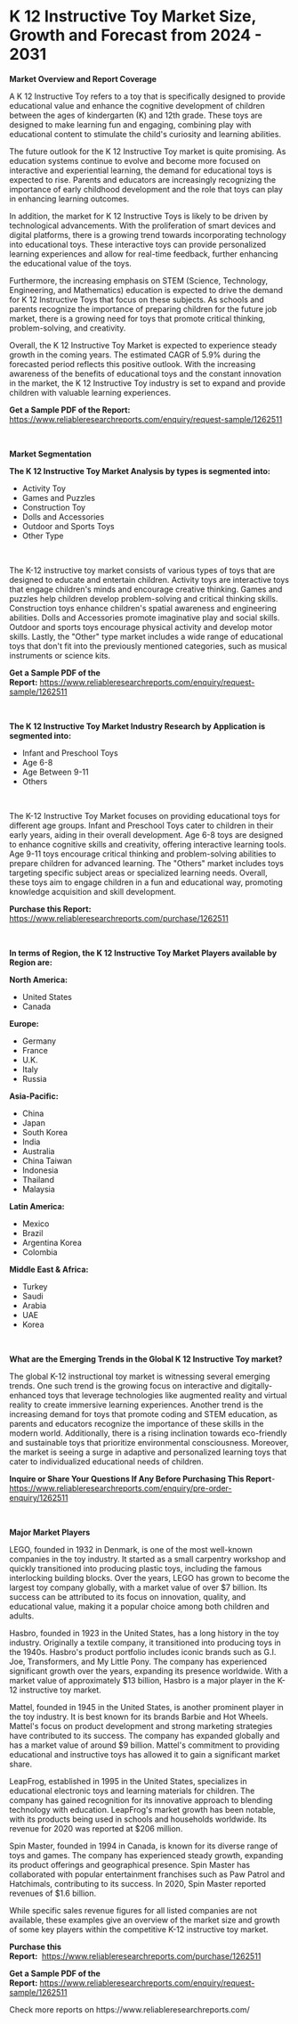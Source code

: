 <p><h1>K 12 Instructive Toy Market Size, Growth and Forecast from 2024 - 2031</h1></p><p><strong>Market Overview and Report Coverage</strong></p>
<p><p>A K 12 Instructive Toy refers to a toy that is specifically designed to provide educational value and enhance the cognitive development of children between the ages of kindergarten (K) and 12th grade. These toys are designed to make learning fun and engaging, combining play with educational content to stimulate the child's curiosity and learning abilities.</p><p>The future outlook for the K 12 Instructive Toy market is quite promising. As education systems continue to evolve and become more focused on interactive and experiential learning, the demand for educational toys is expected to rise. Parents and educators are increasingly recognizing the importance of early childhood development and the role that toys can play in enhancing learning outcomes.</p><p>In addition, the market for K 12 Instructive Toys is likely to be driven by technological advancements. With the proliferation of smart devices and digital platforms, there is a growing trend towards incorporating technology into educational toys. These interactive toys can provide personalized learning experiences and allow for real-time feedback, further enhancing the educational value of the toys.</p><p>Furthermore, the increasing emphasis on STEM (Science, Technology, Engineering, and Mathematics) education is expected to drive the demand for K 12 Instructive Toys that focus on these subjects. As schools and parents recognize the importance of preparing children for the future job market, there is a growing need for toys that promote critical thinking, problem-solving, and creativity.</p><p>Overall, the K 12 Instructive Toy Market is expected to experience steady growth in the coming years. The estimated CAGR of 5.9% during the forecasted period reflects this positive outlook. With the increasing awareness of the benefits of educational toys and the constant innovation in the market, the K 12 Instructive Toy industry is set to expand and provide children with valuable learning experiences.</p></p>
<p><strong>Get a Sample PDF of the Report:</strong> <a href="https://www.reliableresearchreports.com/enquiry/request-sample/1262511">https://www.reliableresearchreports.com/enquiry/request-sample/1262511</a></p>
<p>&nbsp;</p>
<p><strong>Market Segmentation</strong></p>
<p><strong>The K 12 Instructive Toy Market Analysis by types is segmented into:</strong></p>
<p><ul><li>Activity Toy</li><li>Games and Puzzles</li><li>Construction Toy</li><li>Dolls and Accessories</li><li>Outdoor and Sports Toys</li><li>Other Type</li></ul></p>
<p>&nbsp;</p>
<p><p>The K-12 instructive toy market consists of various types of toys that are designed to educate and entertain children. Activity toys are interactive toys that engage children's minds and encourage creative thinking. Games and puzzles help children develop problem-solving and critical thinking skills. Construction toys enhance children's spatial awareness and engineering abilities. Dolls and Accessories promote imaginative play and social skills. Outdoor and sports toys encourage physical activity and develop motor skills. Lastly, the "Other" type market includes a wide range of educational toys that don't fit into the previously mentioned categories, such as musical instruments or science kits.</p></p>
<p><strong>Get a Sample PDF of the Report:</strong>&nbsp;<a href="https://www.reliableresearchreports.com/enquiry/request-sample/1262511">https://www.reliableresearchreports.com/enquiry/request-sample/1262511</a></p>
<p>&nbsp;</p>
<p><strong>The K 12 Instructive Toy Market Industry Research by Application is segmented into:</strong></p>
<p><ul><li>Infant and Preschool Toys</li><li>Age 6-8</li><li>Age Between 9-11</li><li>Others</li></ul></p>
<p>&nbsp;</p>
<p><p>The K-12 Instructive Toy Market focuses on providing educational toys for different age groups. Infant and Preschool Toys cater to children in their early years, aiding in their overall development. Age 6-8 toys are designed to enhance cognitive skills and creativity, offering interactive learning tools. Age 9-11 toys encourage critical thinking and problem-solving abilities to prepare children for advanced learning. The "Others" market includes toys targeting specific subject areas or specialized learning needs. Overall, these toys aim to engage children in a fun and educational way, promoting knowledge acquisition and skill development.</p></p>
<p><strong>Purchase this Report:</strong>&nbsp; <a href="https://www.reliableresearchreports.com/purchase/1262511">https://www.reliableresearchreports.com/purchase/1262511</a></p>
<p>&nbsp;</p>
<p><strong>In terms of Region, the K 12 Instructive Toy Market Players available by Region are:</strong></p>
<p>
    <p> <strong> North America: </strong>
        <ul>
            <li>United States</li>
            <li>Canada</li>
        </ul>
        </p> 
    <p> <strong> Europe: </strong>
        <ul>
            <li>Germany</li>
            <li>France</li>
            <li>U.K.</li>
            <li>Italy</li>
            <li>Russia</li>
        </ul>
        </p> 
    <p> <strong> Asia-Pacific: </strong>
        <ul>
            <li>China</li>
            <li>Japan</li>
            <li>South Korea</li>
            <li>India</li>
            <li>Australia</li>
            <li>China Taiwan</li>
            <li>Indonesia</li>
            <li>Thailand</li>
            <li>Malaysia</li>
        </ul>
        </p> 
    <p> <strong> Latin America: </strong>
        <ul>
            <li>Mexico</li>
            <li>Brazil</li>
            <li>Argentina Korea</li>
            <li>Colombia</li>
        </ul>
        </p> 
    <p> <strong> Middle East & Africa: </strong>
        <ul>
            <li>Turkey</li>
            <li>Saudi</li>
            <li>Arabia</li>
            <li>UAE</li>
            <li>Korea</li>
        </ul>
    </p>
    </p>
<p>&nbsp;</p>
<p><strong>What are the Emerging Trends in the Global K 12 Instructive Toy market?</strong></p>
<p><p>The global K-12 instructional toy market is witnessing several emerging trends. One such trend is the growing focus on interactive and digitally-enhanced toys that leverage technologies like augmented reality and virtual reality to create immersive learning experiences. Another trend is the increasing demand for toys that promote coding and STEM education, as parents and educators recognize the importance of these skills in the modern world. Additionally, there is a rising inclination towards eco-friendly and sustainable toys that prioritize environmental consciousness. Moreover, the market is seeing a surge in adaptive and personalized learning toys that cater to individualized educational needs of children.</p></p>
<p><strong>Inquire or Share Your Questions If Any Before Purchasing This Report</strong>- <a href="https://www.reliableresearchreports.com/enquiry/pre-order-enquiry/1262511">https://www.reliableresearchreports.com/enquiry/pre-order-enquiry/1262511</a></p>
<p>&nbsp;</p>
<p><strong>Major Market Players</strong></p>
<p><p>LEGO, founded in 1932 in Denmark, is one of the most well-known companies in the toy industry. It started as a small carpentry workshop and quickly transitioned into producing plastic toys, including the famous interlocking building blocks. Over the years, LEGO has grown to become the largest toy company globally, with a market value of over $7 billion. Its success can be attributed to its focus on innovation, quality, and educational value, making it a popular choice among both children and adults.</p><p>Hasbro, founded in 1923 in the United States, has a long history in the toy industry. Originally a textile company, it transitioned into producing toys in the 1940s. Hasbro's product portfolio includes iconic brands such as G.I. Joe, Transformers, and My Little Pony. The company has experienced significant growth over the years, expanding its presence worldwide. With a market value of approximately $13 billion, Hasbro is a major player in the K-12 instructive toy market.</p><p>Mattel, founded in 1945 in the United States, is another prominent player in the toy industry. It is best known for its brands Barbie and Hot Wheels. Mattel's focus on product development and strong marketing strategies have contributed to its success. The company has expanded globally and has a market value of around $9 billion. Mattel's commitment to providing educational and instructive toys has allowed it to gain a significant market share.</p><p>LeapFrog, established in 1995 in the United States, specializes in educational electronic toys and learning materials for children. The company has gained recognition for its innovative approach to blending technology with education. LeapFrog's market growth has been notable, with its products being used in schools and households worldwide. Its revenue for 2020 was reported at $206 million.</p><p>Spin Master, founded in 1994 in Canada, is known for its diverse range of toys and games. The company has experienced steady growth, expanding its product offerings and geographical presence. Spin Master has collaborated with popular entertainment franchises such as Paw Patrol and Hatchimals, contributing to its success. In 2020, Spin Master reported revenues of $1.6 billion.</p><p>While specific sales revenue figures for all listed companies are not available, these examples give an overview of the market size and growth of some key players within the competitive K-12 instructive toy market.</p></p>
<p><strong>Purchase this Report:</strong>&nbsp;&nbsp;<a href="https://www.reliableresearchreports.com/purchase/1262511">https://www.reliableresearchreports.com/purchase/1262511</a></p>
<p></p>
<p><strong>Get a Sample PDF of the Report:</strong>&nbsp;<a href="https://www.reliableresearchreports.com/enquiry/request-sample/1262511">https://www.reliableresearchreports.com/enquiry/request-sample/1262511</a></p>
<p>Check more reports on https://www.reliableresearchreports.com/</p>